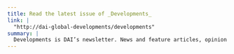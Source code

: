 ```yaml
---
title: Read the latest issue of _Developments_
link: |
  "http://dai-global-developments/developments"
summary: |
  Developments is DAI’s newsletter. News and feature articles, opinion pieces, and interviews highlight DAI projects and offer insight into global development issues of the day.
---
```

